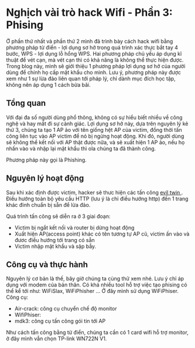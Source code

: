 # Nghịch vài trò hack Wifi - Phần 3: Phising

Ở phần thứ nhất và phần thứ 2 mình đã trình bày cách hack wifi bằng phương pháp từ điển - lợi dụng sơ hở trong quá trình xác thực bắt tay 4 bước, WPS - lợi dụng lỗ hổng WPS. Hai phương pháp chủ yếu áp dụng kĩ thuật để vét cạn, mà vét cạn thì có khả năng là không thể thực hiện được. Trong blog này, mình sẽ giới thiệu 1 phương pháp lợi dụng sơ hở của người dùng để chính họ cấp mật khẩu cho mình. Lưu ý, phương pháp này được xem như 1 sự lừa đảo liên quan tới pháp lý, chỉ dành mục đích học tập, không nên áp dụng 1 cách bừa bãi.

## Tổng quan

Với đại đa số người dùng phổ thông, không có sự hiểu biết nhiều về công nghệ và hay mất đi sự cảnh giác. Lợi dụng sơ hở này, dựa trên nguyên lý kẻ thứ 3, chúng ta tạo 1 AP ảo với tên giống hệt AP của victim, đồng thời tấn công liên tục vào AP victim để nó bị ngừng hoạt động. Khi đó, người dùng sẽ không thể kết nối với AP thật được nữa, và sẽ xuất hiện 1 AP ảo, nếu họ nhấn vào và nhập lại mật khẩu thì ola chúng ta đã thành công.

Phương pháp này gọi là Phishing.

## Nguyên lý hoạt động

Sau khi xác định được victim, hacker sẽ thưc hiện các tấn công <a href='https://www.pandasecurity.com/en/mediacenter/security/what-is-an-evil-twin-attack/'> evil twin </a>. Điều hướng toàn bộ yêu cầu HTTP (lưu ý là chỉ điều hướng http) đến 1 trang khác đinh chuẩn bị sẵn để lừa đảo.

Quá trình tấn công sẽ diễn ra ở 3 giai đoạn:
- Victim bị ngắt kết nối và router bị dừng hoạt động
- Xuất hiện AP(access point) khác có tên tương tự AP cũ, victim ấn vào và đươc điều hướng tới trang có sẵn
- Victim nhập mật khẩu và sập bẫy.


## Công cụ và thực hành

Nguyên lý cơ bản là thế, bây giờ chúng ta cùng thử xem nhé. Lưu ý chỉ áp dụng với modem của bản thân.
Có khá nhiều tool hỗ trợ việc tạo phising có thể kể tới như: WiFiSlax, WiFiPhisher ...
Ở đây mình sử dụng WiFiPhiser.
Công cụ:

- Air-crack: công cụ chuyển chế độ monitor
- WifiPhiser:
- mdk3: công cụ tấn công gói tin tới AP

Như cách tấn công bằng từ điển, chúng ta cần có 1 card wifi hỗ trợ monitor, ở đây mình vẫn chọn TP-link WN722N V1.

